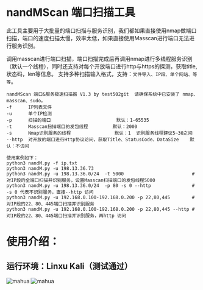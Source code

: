 # nandMScan 端口扫描工具
此工具主要用于大批量的端口扫描与服务识别，我们都如果直接使用nmap做端口扫描，端口的速度扫描太慢，效率太低，如果直接使用Masscan进行端口无法进行服务识别。

调用masscan进行端口扫描，端口扫描完成后再调用nmap进行多线程服务识别（默认一个线程），同时还支持对每个开放端口进行http与https的探测，获取title,状态码，len等信息。
支持多种扫描输入格式，支持：`文件导入、IP段、单个网站、等等`。
```
nandMScan 端口&服务极速扫描器 V1.3 by test502git  请确保系统中已安装了 nmap、masscan、sudo。
-f      IP列表文件
-u      单个IP检测
-p      扫描的端口                        默认：1-65535
-t      Masscan扫描端口的发包线程         默认：2000
-s      Nmap识别服务的线程                默认：1  识别服务线程建议5~30之间
--http  对开放的端口进行Http协议访问，获取Title、StatusCode、DataSize    默认：不访问

使用案例如下：
python3 nandM.py -f ip.txt
python3 nandM.py -u 198.13.36.73
python3 nandM.py -u 198.13.36.0/24  -t 5000                         #对IP段的全端口扫描并识别服务，设置Masscan扫描端口的发包线程5000
python3 nandM.py -u 198.13.36.0/24  -p 80 -s 0 --http               # -s 0 代表不识别服务，直接--http 访问
python3 nandM.py -u 192.168.0.100-192.168.0.200 -p 22,80,445        # 对IP段的22、80、445端口扫描并识别服务
python3 nandM.py -u 192.168.0.100-192.168.0.200 -p 22,80,445 --http # 对IP段的22、80、445端口扫描并识别服务，再http 访问

```
# 使用介绍：
## 运行环境：Linxu Kali（测试通过）
![mahua](https://s1.ax1x.com/2020/09/14/wDa1qf.png)
![mahua](https://s1.ax1x.com/2020/09/14/wDd4pj.png)








